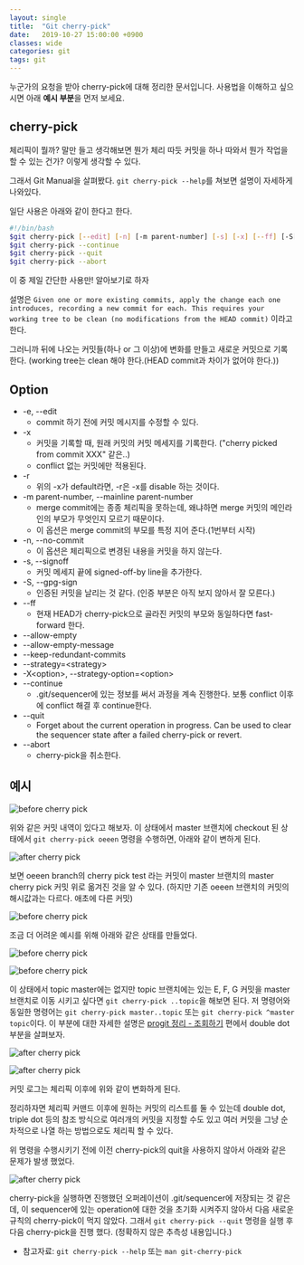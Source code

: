 ```yaml
---
layout: single
title:  "Git cherry-pick"
date:   2019-10-27 15:00:00 +0900
classes: wide
categories: git
tags: git
---
```


누군가의 요청을 받아 cherry-pick에 대해 정리한 문서입니다. 사용법을 이해하고 싶으시면 아래 **예시 부분**을 먼저 보세요.

## cherry-pick

체리픽이 뭘까? 말만 들고 생각해보면 뭔가 체리 따듯 커밋을 하나 따와서 뭔가 작업을 할 수 있는 건가? 이렇게 생각할 수 있다.

그래서 Git Manual을 살펴봤다. `git cherry-pick --help`를 쳐보면 설명이 자세하게 나와있다.

일단 사용은 아래와 같이 한다고 한다.

```bash
#!/bin/bash
$git cherry-pick [--edit] [-n] [-m parent-number] [-s] [-x] [--ff] [-S[<keyid>]] <commit>...
$git cherry-pick --continue
$git cherry-pick --quit
$git cherry-pick --abort
```

이 중 제일 간단한 사용만! 알아보기로 하자

설명은 `Given one or more existing commits, apply the change each one introduces, recording a new commit for each. This requires your working tree to be clean (no modifications from the HEAD commit)` 이라고 한다.

그러니까 뒤에 나오는 커밋들(하나 or 그 이상)에 변화를 만들고 새로운 커밋으로 기록한다. (working tree는 clean 해야 한다.(HEAD commit과 차이가 없어야 한다.))

## Option

- -e, --edit
  - commit 하기 전에 커밋 메시지를 수정할 수 있다.
- -x
  - 커밋을 기록할 때, 원래 커밋의 커밋 메세지를 기록한다. ("cherry picked from commit XXX" 같은..)
  - conflict 없는 커밋에만 적용된다.
- -r
  - 위의 -x가 default라면, -r은 -x를 disable 하는 것이다.
- -m parent-number, --mainline parent-number
  - merge commit에는 종종 체리픽을 못하는데, 왜냐하면 merge 커밋의 메인라인의 부모가 무엇인지 모르기 때문이다.
  - 이 옵션은 merge commit의 부모를 특정 지어 준다.(1번부터 시작)
- -n, --no-commit
  - 이 옵션은 체리픽으로 변경된 내용을 커밋을 하지 않는다.
- -s, --signoff
  - 커밋 메세지 끝에 signed-off-by line을 추가한다.
- -S, --gpg-sign
  - 인증된 커밋을 날리는 것 같다. (인증 부분은 아직 보지 않아서 잘 모른다.)
- --ff
  - 현재 HEAD가 cherry-pick으로 골라진 커밋의 부모와 동일하다면 fast-forward 한다.
- --allow-empty
- --allow-empty-message
- --keep-redundant-commits
- --strategy=\<strategy\>
- -X\<option\>, --strategy-option=\<option\>
- --continue
  - .git/sequencer에 있는 정보를 써서 과정을 계속 진행한다. 보통 conflict 이후에 conflict 해결 후 continue한다.
- --quit
  - Forget about the current operation in progress. Can be used to clear the sequencer state after a failed cherry-pick or revert.
- --abort
  - cherry-pick을 취소한다.

## 예시

![before cherry pick](/assets/img/git_cherrypick/before_cherrypick.png)

위와 같은 커밋 내역이 있다고 해보자. 이 상태에서 master 브랜치에 checkout 된 상태에서 `git cherry-pick oeeen` 명령을 수행하면, 아래와 같이 변하게 된다.

![after cherry pick](/assets/img/git_cherrypick/after_cherrypick.png)

보면 oeeen branch의 cherry pick test 라는 커밋이 master 브랜치의 master cherry pick 커밋 위로 옮겨진 것을 알 수 있다. (하지만 기존 oeeen 브랜치의 커밋의 해시값과는 다르다. 애초에 다른 커밋)

![before cherry pick](/assets/img/git_cherrypick/cherrypick_total.png)

조금 더 어려운 예시를 위해 아래와 같은 상태를 만들었다.

![before cherry pick](/assets/img/git_cherrypick/before_cherrypick2.png)

![before cherry pick](/assets/img/git_cherrypick/before_cherrypick2_terminal.png)

이 상태에서 topic master에는 없지만 topic 브랜치에는 있는 E, F, G 커밋을 master 브랜치로 이동 시키고 싶다면 `git cherry-pick ..topic`을 해보면 된다. 저 명령어와 동일한 명령어는 `git cherry-pick master..topic` 또는 `git cherry-pick ^master topic`이다. 이 부분에 대한 자세한 설명은 [progit 정리 - 조회하기](https://smjeon.dev/git/git-refs/) 편에서 double dot 부분을 살펴보자.

![after cherry pick](/assets/img/git_cherrypick/after_cherrypick2.png)

![after cherry pick](/assets/img/git_cherrypick/after_cherrypick2_terminal.png)

커밋 로그는 체리픽 이후에 위와 같이 변화하게 된다.

정리하자면 체리픽 커맨드 이후에 원하는 커밋의 리스트를 둘 수 있는데 double dot, triple dot 등의 참조 방식으로 여러개의 커밋을 지정할 수도 있고 여러 커밋을 그냥 순차적으로 나열 하는 방법으로도 체리픽 할 수 있다.

위 명령을 수행시키기 전에 이전 cherry-pick의 quit을 사용하지 않아서 아래와 같은 문제가 발생 했었다.

![after cherry pick](/assets/img/git_cherrypick/cherrypick_fail.png)

cherry-pick을 실행하면 진행했던 오퍼레이션이 .git/sequencer에 저장되는 것 같은데, 이 sequencer에 있는 operation에 대한 것을 초기화 시켜주지 않아서 다음 새로운 규칙의 cherry-pick이 먹지 않았다. 그래서 `git cherry-pick --quit` 명령을 실행 후 다음 cherry-pick을 진행 했다. (정확하지 않은 추측성 내용입니다.)

- 참고자료: `git cherry-pick --help` 또는 `man git-cherry-pick`
